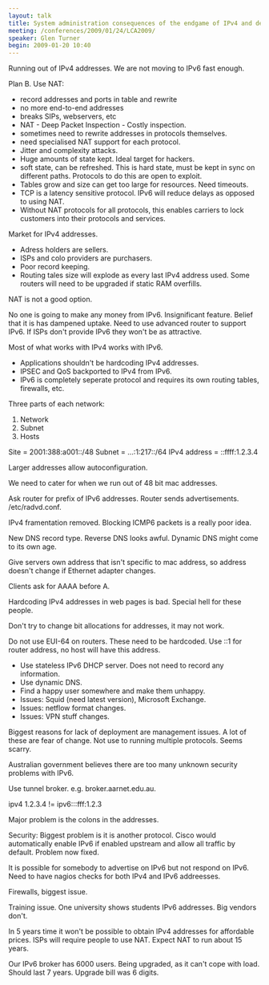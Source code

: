 ```yaml
---
layout: talk
title: System administration consequences of the endgame of IPv4 and deployment of IPv6
meeting: /conferences/2009/01/24/LCA2009/
speaker: Glen Turner
begin: 2009-01-20 10:40
---
```

Running out of IPv4 addresses. We are not moving to IPv6 fast enough.

Plan B. Use NAT:

* record addresses and ports in table and rewrite
* no more end-to-end addresses
* breaks SIPs, webservers, etc
* NAT - Deep Packet Inspection - Costly inspection.
* sometimes need to rewrite addresses in protocols themselves.
* need specialised NAT support for each protocol.
* Jitter and complexity attacks.
* Huge amounts of state kept. Ideal target for hackers.
* soft state, can be refreshed. This is hard state, must be kept in sync on
different paths. Protocols to do this are open to exploit.
* Tables grow and size can get too large for resources. Need timeouts.
* TCP is a latency sensitive protocol. IPv6 will reduce delays as opposed to
using NAT.
* Without NAT protocols for all protocols, this enables carriers to lock
customers into their protocols and services.

Market for IPv4 addresses.

* Adress holders are sellers.
* ISPs and colo providers are purchasers.
* Poor record keeping.
* Routing tales size will explode as every last IPv4 address used. Some routers
will need to be upgraded if static RAM overfills.

NAT is not a good option.

No one is going to make any money from IPv6. Insignificant feature. Belief that
it is has dampened uptake. Need to use advanced router to support IPv6. If ISPs
don't provide IPv6 they won't be as attractive.

Most of what works with IPv4 works with IPv6.

* Applications shouldn't be hardcoding IPv4 addresses.
* IPSEC and QoS backported to IPv4 from IPv6.
* IPv6 is completely seperate protocol and requires its own routing tables,
firewalls, etc.

Three parts of each network:

1. Network
2. Subnet
3. Hosts

Site = 2001:388:a001::/48 
Subnet = ...:1:217::/64
IPv4 address = ::ffff:1.2.3.4

Larger addresses allow autoconfiguration.

We need to cater for when we run out of 48 bit mac addresses.

Ask router for prefix of IPv6 addresses. Router sends advertisements.
/etc/radvd.conf.

IPv4 framentation removed. Blocking ICMP6 packets is a really poor idea.

New DNS record type. Reverse DNS looks awful. Dynamic DNS might come to its own
age.

Give servers own address that isn't specific to mac address, so address doesn't
change if Ethernet adapter changes.

Clients ask for AAAA before A.

Hardcoding IPv4 addresses in web pages is bad. Special hell for these people.

Don't try to change bit allocations for addresses, it may not work.

Do not use EUI-64 on routers. These need to be hardcoded. Use ::1 for router
address, no host will have this address.

* Use stateless IPv6 DHCP server. Does not need to record any information.
* Use dynamic DNS.
* Find a happy user somewhere and make them unhappy.
* Issues: Squid (need latest version), Microsoft Exchange.
* Issues: netflow format changes.
* Issues: VPN stuff changes.

Biggest reasons for lack of deployment are management issues. A lot of these
are fear of change. Not use to running multiple protocols. Seems scarry.

Australian government believes there are too many unknown security problems
with IPv6.

Use tunnel broker. e.g. broker.aarnet.edu.au.

ipv4 1.2.3.4 != ipv6:::fff:1.2.3

Major problem is the colons in the addresses.

Security: Biggest problem is it is another protocol. Cisco would automatically
enable IPv6 if enabled upstream and allow all traffic by default. Problem now
fixed.

It is possible for somebody to advertise on IPv6 but not respond on IPv6. Need
to have nagios checks for both IPv4 and IPv6 addreesses.

Firewalls, biggest issue.

Training issue. One university shows students IPv6 addresses. Big vendors don't.

In 5 years time it won't be possible to obtain IPv4 addresses for affordable
prices. ISPs will require people to use NAT. Expect NAT to run about 15 years.

Our IPv6 broker has 6000 users. Being upgraded, as it can't cope with load.
Should last 7 years. Upgrade bill was 6 digits.
